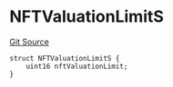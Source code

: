 # NFTValuationLimitS
[Git Source](https://github.com/thrackle-io/tron/blob/f405cfa7d52aca0d1bdf3d82da9748579a0bb635/src/client/token/handler/diamond/RuleStorage.sol)


```solidity
struct NFTValuationLimitS {
    uint16 nftValuationLimit;
}
```

